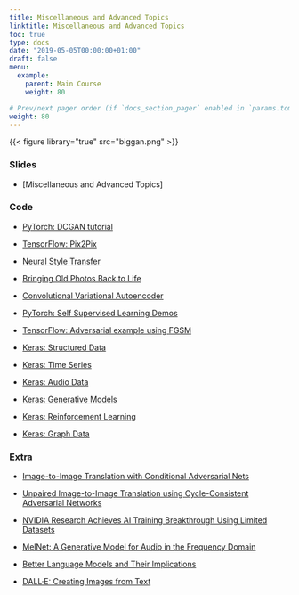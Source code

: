 ```yaml
---
title: Miscellaneous and Advanced Topics
linktitle: Miscellaneous and Advanced Topics
toc: true
type: docs
date: "2019-05-05T00:00:00+01:00"
draft: false
menu:
  example:
    parent: Main Course
    weight: 80

# Prev/next pager order (if `docs_section_pager` enabled in `params.toml`)
weight: 80
---
```


{{< figure library="true" src="biggan.png" >}}

### Slides

* [Miscellaneous and Advanced Topics]

### Code

* [PyTorch: DCGAN tutorial](https://githubtocolab.com/dlmacedo/starter-academic/blob/master/content/courses/deeplearning/notebooks/pytorch/dcgan_faces_tutorial.ipynb)

* [TensorFlow: Pix2Pix](https://githubtocolab.com/dlmacedo/starter-academic/blob/master/content/courses/deeplearning/notebooks/tensorflow/pix2pix.ipynb)

* [Neural Style Transfer](https://githubtocolab.com/dlmacedo/starter-academic/blob/master/content/courses/deeplearning/notebooks/tensorflow/style_transfer.ipynb)

* [Bringing Old Photos Back to Life](https://githubtocolab.com/dlmacedo/starter-academic/blob/master/content/courses/deeplearning/notebooks/pytorch/Bringing_Old_Photo_Back_to_Life.ipynb)

* [Convolutional Variational Autoencoder](https://githubtocolab.com/dlmacedo/starter-academic/blob/master/content/courses/deeplearning/notebooks/tensorflow/cvae.ipynb)

* [PyTorch: Self Supervised Learning Demos](https://githubtocolab.com/dlmacedo/starter-academic/blob/master/content/courses/deeplearning/notebooks/pytorch/Self_Supervised_Learning_Demos.ipynb)

* [TensorFlow: Adversarial example using FGSM](https://githubtocolab.com/dlmacedo/starter-academic/blob/master/content/courses/deeplearning/notebooks/tensorflow/adversarial_fgsm.ipynb)

* [Keras: Structured Data](https://keras.io/examples/structured_data/)

* [Keras: Time Series](https://keras.io/examples/timeseries/)

* [Keras: Audio Data](https://keras.io/examples/audio/)

* [Keras: Generative Models](https://keras.io/examples/generative/)

* [Keras: Reinforcement Learning](https://keras.io/examples/rl/)

* [Keras: Graph Data](https://keras.io/examples/graph/)

### Extra

* [Image-to-Image Translation with Conditional Adversarial Nets](https://phillipi.github.io/pix2pix)

* [Unpaired Image-to-Image Translation using Cycle-Consistent Adversarial Networks](https://junyanz.github.io/CycleGAN)

* [NVIDIA Research Achieves AI Training Breakthrough Using Limited Datasets](https://blogs.nvidia.com/blog/2020/12/07/neurips-research-limited-data-gan)

* [MelNet: A Generative Model for Audio in the Frequency Domain](https://sjvasquez.github.io/blog/melnet)

* [Better Language Models and Their Implications](https://openai.com/blog/better-language-models)

* [DALL·E: Creating Images from Text](https://openai.com/blog/dall-e)

